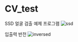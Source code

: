 # CV_test

SSD 얼굴 검출 예제 프로그램
![ssd](https://user-images.githubusercontent.com/59910227/80081903-8b787900-858e-11ea-8952-d839db5ee766.png)

입출력 반전
![inversed](https://user-images.githubusercontent.com/59910227/80077794-f2932f00-8588-11ea-9453-444fe5ad1a10.png)
